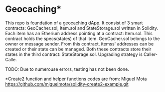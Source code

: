 # Geocaching*
This repo is foundation of a geocaching dApp. It consist of 3 smart contracts: GeoCacher.sol, Item.sol and StateStorage.sol written in Solidity. Each item has an Etherium address pointing at a contract: Item.sol. This contract holds the specs(states) of that item.
GeoCacher.sol belongs to the owner or message sender. From this contract, itemss' addresses can be created or their state can be managed. Both these contracts store their states in the third contract: StateStorage.sol. Upgrading strategy is Caller-Calle.

TODO: Due to numerouse errors, testing has not been done.

*Create2 function and helper functions codes are  from: Miguel Mota  https://github.com/miguelmota/solidity-create2-example.git
